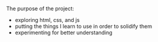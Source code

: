The purpose of the project: 
- exploring html, css, and js 
- putting the things I learn to use in order to solidify them
- experimenting for better understanding
